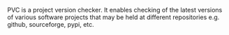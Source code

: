 PVC is a project version checker. It enables checking of the latest versions of various software projects that may be held at different repositories e.g. github, sourceforge, pypi, etc.
